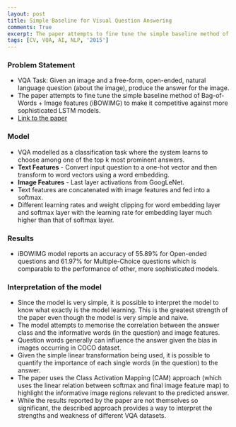 ```yaml
---
layout: post
title: Simple Baseline for Visual Question Answering
comments: True
excerpt: The paper attempts to fine tune the simple baseline method of Bag-of-Words + Image features (iBOWIMG) to make it competitive against more sophisticated LSTM model
tags: [CV, VQA, AI, NLP, '2015']
---
```


### Problem Statement

* VQA Task: Given an image and a free-form, open-ended, natural language question (about the image), produce the answer for the image.
* The paper attempts to fine tune the simple baseline method of Bag-of-Words + Image features (iBOWIMG) to make it competitive against more sophisticated LSTM models.
* [Link to the paper](http://arxiv.org/pdf/1512.02167.pdf)


### Model

* VQA modelled as a classification task where the system learns to choose among one of the top k most prominent answers.
* **Text Features** - Convert input question to a one-hot vector and then transform to word vectors using a word embedding.
* **Image Features** - Last layer activations from GoogLeNet.
* Text features are concatenated with image features and fed into a softmax.
* Different learning rates and weight clipping for word embedding layer and softmax layer with the learning rate for embedding layer much higher than that of softmax layer.

### Results

* iBOWIMG model reports an accuracy of 55.89% for Open-ended questions and 61.97% for Multiple-Choice questions which is comparable to the performance of other, more sophisticated models.

### Interpretation of the model

* Since the model is very simple, it is possible to interpret the model to know what exactly is the model learning. This is the greatest strength of the paper even though the model is very simple and naive.
* The model attempts to memorise the correlation between the answer class and the informative words (in the question) and image features.
* Question words generally can influence the answer given the bias in images occurring in COCO dataset.
* Given the simple linear transformation being used, it is possible to quantify the importance of each single words (in the question) to the answer.
* The paper uses the Class Activation Mapping (CAM) approach (which uses the linear relation between softmax and final image feature map) to highlight the informative image regions relevant to the predicted answer.
* While the results reported by the paper are not themselves so significant, the described approach provides a way to interpret the strengths and weakness of different VQA datasets.